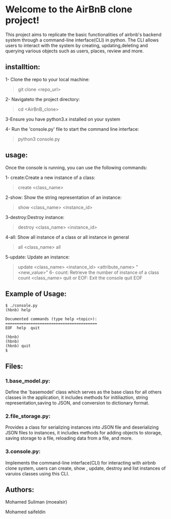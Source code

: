 # Welcome to the AirBnB clone project!



This project aims to replicate the basic functionalities of airbnb's backend system through a command-line interface(CLI) in python.
The CLI allows users to interact with the system by creating, updating,deleting and querying various objects such as users, places, review and more.

## installtion:
1- Clone the repo to your local machine:
 

 > git clone <repo_url>


 2- Navigateto the project directory:

 > cd <AirBnB_clone>

 3-Ensure you have  python3.x installed on your system

 4- Run the 'console.py' file to start the command line interface:
 >python3 console.py

 ## usage:
 Once the console is running, you can use the following commands:

 1- create:Create a new instance of a class:
 > create <class_name>

2-show: Show the string representation of an instance:
> show <class_name> <instance_id>

3-destroy:Destroy instance:
> destroy <class_name> <instance_id>

4-all: Show all instance of a class or all instance in general
> all <class_name>
> all

5-update: Update an instance:
>update <class_name> <instance_id> <attribute_name> "<new_value>"
6- count: Retrieve the number of instance of a class
>count <class_name>
quit or EOF: Exit the console
>quit
>EOF

## Example of Usage:
~~~
$ ./console.py
(hbnb) help

Documented commands (type help <topic>):
========================================
EOF  help  quit

(hbnb) 
(hbnb) 
(hbnb) quit
$
~~~

## Files:

### 1.base_model.py:
Define the 'basemodel' class which serves as the base class for all others classes in the application, it includes methods for initiliaztion, string representation,saving to JSON, and conversion to dictionary format.
 ### 2.file_storage.py:
 Provides a class for serializing instances into JSON file and deserializing JSON files to instances, it includes methods for adding objects to storage, saving storage to a file, reloading data from a file, and more.
 ### 3.console.py:
 Implements the command-line interface(CLI) for interacting with airbnb clone system, users can create, show , update, destroy and list instances of varuios classes using this CLI.


 ## Authors:
Mohamed Suliman (moealsir)

Mohamed saifeldin
